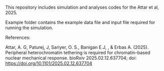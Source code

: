 This repository includes simulation and analyses codes for the Attar et al, 2025.

Example folder contains the example data file and input file required for running the simulation.

References:

Attar, A. G, Paturej, J, Sariyer, O. S., Banigan E.J, , & Erbas A. (2025). Peripheral heterochromatin tethering is required for chromatin-based nuclear mechanical response. 
bioRxiv 2025.02.12.637704; doi: https://doi.org/10.1101/2025.02.12.637704
